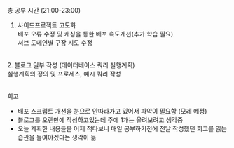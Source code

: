 총 공부 시간 (21:00-23:00) 

1. 사이드프로젝트 고도화 <br />
배포 오류 수정 및 캐싱을 통한 배포 속도개선(추가 학습 필요) <br />
서브 도메인별 구장 지도 수정<br />
<br />
2. 블로그 일부 작성 (데이터베이스 쿼리 실행계획) <br />
실행계획의 정의 및 프로세스, 예시 쿼리 작성




<br />
<br />

회고
- 배포 스크립트 개선을 눈으로 안따라가고 있어서 파악이 필요함 (모레 예정)
- 블로그를 오랜만에 작성하고있는데 주에 1개는 올려보려고 생각중
- 오늘 계획한 내용들을 어제 적다보니 매일 공부하기전에 전날 작성했던 회고를 읽는 습관을 들여야겠다는 생각이 듦
